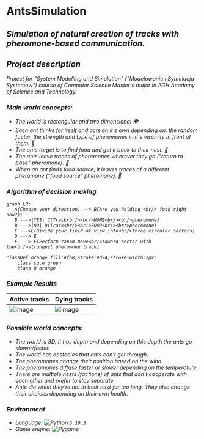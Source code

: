 # AntsSimulation
## <i>Simulation of natural creation of tracks with pheromone-based communication.<i>


## Project description
Project for "System Modelling and Simulation" ("Modelowanie i Symulacja Systemów") course of Computer Science Master's major in AGH Academy of Science and Technology.

### Main world concepts:
 - The world is rectangular and two dimensional 🌍
 - Each ant thinks for itself and acts on it's own depending on: the random factor, the strength and type of pheromones in it's viscinity in front of them. 🧠
 - The ants target is to find food and get it back to their nest. 🍕
 - The ants leave traces of pheromones wherever they go ("return to base" pheromone). 🧭
 - When an ant finds food source, it leaves traces of a different pheromone ("food source" pheromone). 🐜

 ### Algorithm of decision making
 ```mermaid
graph LR;
    A(Choose your direction) --> B{Are you holding <br/> food right now?};
    B --->|YES| C(Track<br/><br/>HOME<br/><br/>pheromone)
    B --->|NO| D(Track<br/><br/>FOOD<br/><br/>pheromone)
    C --->E(Divide your field of view into<br/>three circular sectors)
    D ---> E
    E ---> F(Perform ranom move<br/>toward sector with the<br/>strongest pheromone track)
 
 classDef orange fill:#fb8,stroke:#d74,stroke-width:2px;
     class sq,e green
     class B orange
```
 
 ### Example Results

 |Active tracks| Dying tracks|
 |---|---|
 |![image](https://user-images.githubusercontent.com/56199675/174561626-3a195fe7-6d99-488e-b0a7-02091aa6a3eb.png)|![image](https://user-images.githubusercontent.com/56199675/174570572-d1d48752-c38b-483e-9786-7b5e51cb5adc.png)|

### Possible world concepts:
 - The world is 3D. It has depth and depending on this depth the ants go slower/faster.
 - The world has obstacles that ants can't get through.
 - The pheromones change their position based on the wind.
 - The pheromones diffuse faster or slower depending on the temperature.
 - There are multiple nests (factions) of ants that don't cooperate with each other and prefer to stay separate.
 - Ants die when they're not in their nest for too long. They also change their choices depending on their own health.

### Environment
 - Language: ![Python](https://www.python.org/) `3.10.3`
 - Game engine: ![Pygame](https://www.pygame.org/wiki/about)
